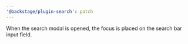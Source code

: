 ```yaml
---
'@backstage/plugin-search': patch
---
```


When the search modal is opened, the focus is placed on the search bar input field.
